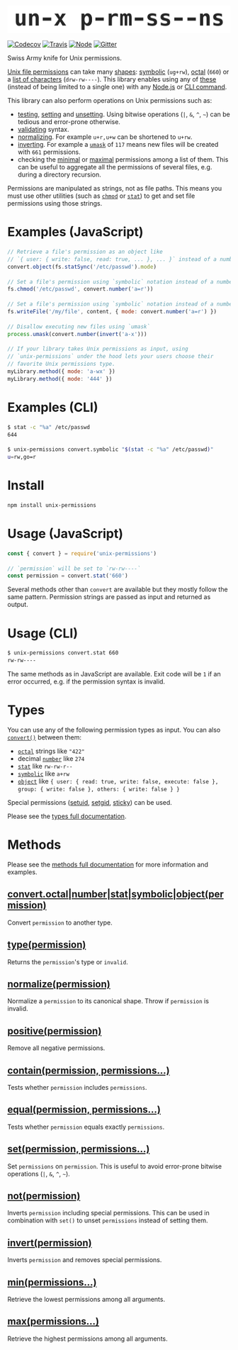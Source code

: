 <img src="https://raw.githubusercontent.com/ehmicky/design/master/unix-permissions/unix-permissions.png?sanitize=true" width="550"/>

[![Codecov](https://img.shields.io/codecov/c/github/ehmicky/unix-permissions.svg?label=tested&logo=codecov)](https://codecov.io/gh/ehmicky/unix-permissions) [![Travis](https://img.shields.io/badge/cross-platform-4cc61e.svg?logo=travis)](https://travis-ci.org/ehmicky/unix-permissions) [![Node](https://img.shields.io/node/v/unix-permissions.svg?logo=node.js)](https://www.npmjs.com/package/unix-permissions) [![Gitter](https://img.shields.io/gitter/room/ehmicky/unix-permissions.svg?logo=gitter)](https://gitter.im/ehmicky/unix-permissions)

Swiss Army knife for Unix permissions.

[Unix file permissions](https://en.wikipedia.org/wiki/File_system_permissions)
can take many [shapes](#types): [symbolic](docs/types.md#symbolic) (`ug+rw`),
[octal](docs/types.md#octal) (`660`) or a
[list of characters](docs/types.md#stat) (`drw-rw----`).
This library enables using any of [these](#types) (instead of being
limited to a single one) with any [Node.js](#examples-javascript) or
[CLI command](#examples-cli).

This library can also perform operations on Unix permissions such as:

- [testing](docs/API.md#containpermission-permissions),
  [setting](docs/API.md#setpermission-permissions) and
  [unsetting](docs/API.md#notpermission). Using bitwise operations
  (`|`, `&`, `^`, `~`) can be tedious and error-prone otherwise.
- [validating](docs/API.md#normalizepermission) syntax.
- [normalizing](docs/API.md#normalizepermission). For example `u+r,u+w` can be
  shortened to `u+rw`.
- [inverting](docs/API.md#invertpermission). For example a
  [`umask`](https://linux.die.net/man/2/umask) of `117` means new files will be
  created with `661` permissions.
- checking the [minimal](docs/API.md#minpermissions) or
  [maximal](docs/API.md#maxpermissions) permissions among a list of them.
  This can be useful to aggregate all the permissions of several files,
  e.g. during a directory recursion.

Permissions are manipulated as strings, not as file paths. This means you must
use other utilities (such as
[`chmod`](https://linux.die.net/man/1/chmod) or
[`stat`](https://linux.die.net/man/2/stat)) to get and set file permissions
using those strings.

# Examples (JavaScript)

<!-- eslint-disable handle-callback-err, node/prefer-global/process, no-sync -->

```js
// Retrieve a file's permission as an object like
// `{ user: { write: false, read: true, ... }, ... }` instead of a number
convert.object(fs.statSync('/etc/passwd').mode)

// Set a file's permission using `symbolic` notation instead of a number
fs.chmod('/etc/passwd', convert.number('a=r'))

// Set a file's permission using `symbolic` notation instead of a number
fs.writeFile('/my/file', content, { mode: convert.number('a=r') })

// Disallow executing new files using `umask`
process.umask(convert.number(invert('a-x')))

// If your library takes Unix permissions as input, using
// `unix-permissions` under the hood lets your users choose their
// favorite Unix permissions type.
myLibrary.method({ mode: 'a-wx' })
myLibrary.method({ mode: '444' })
```

# Examples (CLI)

```bash
$ stat -c "%a" /etc/passwd
644

$ unix-permissions convert.symbolic "$(stat -c "%a" /etc/passwd)"
u=rw,go=r
```

# Install

```bash
npm install unix-permissions
```

# Usage (JavaScript)

```js
const { convert } = require('unix-permissions')

// `permission` will be set to `rw-rw----`
const permission = convert.stat('660')
```

Several methods other than `convert` are available but they mostly follow the
same pattern.
Permission strings are passed as input and returned as output.

# Usage (CLI)

```bash
$ unix-permissions convert.stat 660
rw-rw----
```

The same methods as in JavaScript are available. Exit code will be `1` if an
error occurred, e.g. if the permission syntax is invalid.

# Types

You can use any of the following permission types as input. You can also
[`convert()`](docs/API.md#convertoctalnumberstatsymbolicobjectpermission)
between them:

- [`octal`](docs/types.md#octal) strings like `"422"`
- decimal [`number`](docs/types.md#number) like `274`
- [`stat`](docs/types.md#stat) like `rw-rw-r--`
- [`symbolic`](docs/types.md#symbolic) like `a+rw`
- [`object`](docs/types.md#object) like `{ user: { read: true, write: false, execute: false }, group: { write: false }, others: { write: false } }`

Special permissions ([setuid](https://en.wikipedia.org/wiki/Setuid),
[setgid](https://en.wikipedia.org/wiki/Setuid),
[sticky](https://en.wikipedia.org/wiki/Sticky_bit)) can be used.

Please see the [types full documentation](docs/types.md).

# Methods

Please see the [methods full documentation](docs/API.md) for more information
and examples.

## [convert.octal|number|stat|symbolic|object(permission)](API.md#convertoctalnumberstatsymbolicobjectpermission)

Convert `permission` to another type.

## [type(permission)](API.md#typepermission)

Returns the `permission`'s type or `invalid`.

## [normalize(permission)](API.md#normalizepermission)

Normalize a `permission` to its canonical shape. Throw if `permission` is
invalid.

## [positive(permission)](API.md#positivepermission)

Remove all negative permissions.

## [contain(permission, permissions...)](API.md#containpermission-permissions)

Tests whether `permission` includes `permissions`.

## [equal(permission, permissions...)](API.md#equalpermission-permissions)

Tests whether `permission` equals exactly `permissions`.

## [set(permission, permissions...)](API.md#setpermission-permissions)

Set `permissions` on `permission`. This is useful to avoid error-prone bitwise
operations (`|`, `&`, `^`, `~`).

## [not(permission)](API.md#notpermission)

Inverts `permission` including special permissions. This can be used in
combination with `set()` to unset `permissions` instead of setting them.

## [invert(permission)](API.md#invertpermission)

Inverts `permission` and removes special permissions.

## [min(permissions...)](API.md#minpermissions)

Retrieve the lowest permissions among all arguments.

## [max(permissions...)](API.md#maxpermissions)

Retrieve the highest permissions among all arguments.
